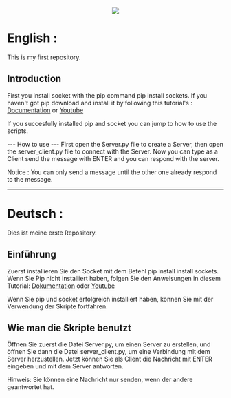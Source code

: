 <center>                  <img src="https://i.ibb.co/GRKgSnD/Server-Client-Python3-Socket.png"></center>
<h1>English :</h1>

This is my first repository.

<h2> Introduction </h2>
First you install socket with the pip command pip install sockets.
If you haven't got pip download and install it by following this tutorial's : <a href="https://pip.pypa.io/en/stable/installing/">Documentation</a> or <a href="https://www.youtube.com/watch?v=Ko9b_vC6XY0">Youtube</a>

If you succesfully installed pip and socket you can jump to how to use the scripts.

--- How to use ---
First open the Server.py file to create a Server, then open the server_client.py file to connect with the Server.
Now you can type as a Client send the message with ENTER and you can respond with the server.

Notice : You can only send a message until the other one already respond to the message.



---------------------------------------------------------------------------------------------------------------------------------------------------------------------------------
<h1>Deutsch :</h1>



Dies ist meine erste Repository.

<h2> Einführung </h2>
Zuerst installieren Sie den Socket mit dem Befehl pip install install sockets.
Wenn Sie Pip nicht installiert haben, folgen Sie den Anweisungen in diesem Tutorial: <a href="https://pip.pypa.io/en/stable/installing/">Dokumentation</a> oder <a href="https://www.youtube.com/watch?v=Ko9b_vC6XY0">Youtube</a>

Wenn Sie pip und socket erfolgreich installiert haben, können Sie mit der Verwendung der Skripte fortfahren.</h6>

<h2> Wie man die Skripte benutzt </h2>
Öffnen Sie zuerst die Datei Server.py, um einen Server zu erstellen, und öffnen Sie dann die Datei server_client.py, um eine Verbindung mit dem Server herzustellen.
Jetzt können Sie als Client die Nachricht mit ENTER eingeben und mit dem Server antworten.

Hinweis: Sie können eine Nachricht nur senden, wenn der andere geantwortet hat.
